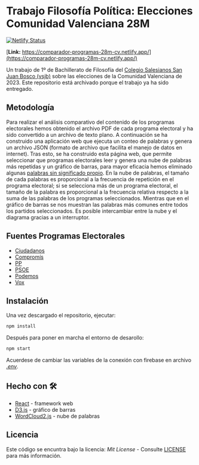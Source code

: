 # Trabajo Filosofía Política: Elecciones Comunidad Valenciana 28M

[![Netlify Status](https://api.netlify.com/api/v1/badges/5dce041b-6a3e-4e7e-9805-af848f5c320d/deploy-status)](https://app.netlify.com/sites/comparador-programas-28m-cv/deploys)

[**Link:** https://comparador-programas-28m-cv.netlify.app/](https://comparador-programas-28m-cv.netlify.app/)

Un trabajo de 1º de Bachillerato de Filosofía del [Colegio Salesianos San Juan Bosco (vsjb)](https://valenciasjb.salesianos.edu/) sobre las elecciones de la Comunidad Valenciana de 2023. Este repositorio está archivado porque el trabajo ya ha sido entregado.

## Metodología

 Para realizar el análisis comparativo del contenido de los programas electorales hemos obtenido el archivo PDF de cada programa electoral y ha sido convertido a un archivo de texto plano. A continuación se ha construido una aplicación web que ejecuta un conteo de palabras y genera un archivo JSON (formato de archivo que facilita el manejo de datos en internet). Tras esto, se ha construido esta página web, que permite seleccionar que programas electorales leer y genera una nube de palabras más repetidas y un gráfico de barras, para mayor eficacia hemos  eliminado algunas [palabras sin significado propio](src/json/PalabrasVacias.json). En la nube de palabras, el tamaño de cada palabras es proporcional a la frecuencia de repetición en el programa electoral; si se selecciona más de un programa electoral, el tamaño de la palabra es proporcional a la frecuencia relativa respecto a la suma de las palabras de los programas seleccionados. Mientras que en el gráfico de barras se nos muestran las palabras más comunes entre todos los partidos seleccionados. Es posible intercambiar entre la nube y el diagrama gracias a un interruptor.

## Fuentes Programas Electorales

<ul id="Fuentes"><li><a href="https://www.ciudadanos-cs.org/var/public/sections/programa-electoral-elecciones.2023-28m-marco/programa-marco-elecciones-28m-2023.pdf?_v=1" target="_blank">Ciudadanos</a></li><li><a href="https://28m.compromis.net/docs/PROGRAMA_ELECTORAL_2023_%20CAS.pdf" target="_blank">Compromís</a></li><li><a href="https://www.pp.es/sites/default/files/documentos/programa_electoral_28m.pdf" target="_blank">PP</a></li><li><a href="https://www.psoe.es/media-content/2023/04/PROGRAMA_MARCO_AUTONOMICO-2023.pdf" target="_blank">PSOE</a></li><li><a href="https://podemos.info/wp-content/uploads/2023/05/Podemos_programa_marco_28M_interactivo.pdf" target="_blank">Podemos</a></li><li><a href="https://www.voxespana.es/biblioteca/espana/2018m/gal_c2d72e181103013447.pdf" target="_blank">Vox</a></li></ul>


## Instalación  

Una vez descargado el repositorio, ejecutar:

```bash
npm install
```

Después para poner en marcha el entorno de desarollo:

```bash
npm start
```

Acuerdese de cambiar las variables de la conexión con firebase en archivo [*.env*](.env.dist).

## Hecho con  🛠️

- [React](https://react.dev/) - framework web
- [D3.js](https://d3js.org/) - gráfico de barras
- [WordCloud2.js](https://github.com/timdream/wordcloud2.js) - nube de palabras

## Licencia

Este código se encuntra bajo la licencia: *Mit License* - Consulte [LICENSE](LICENSE) para más información.
